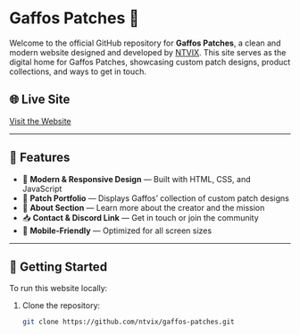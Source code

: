 # Gaffos Patches 🌿

Welcome to the official GitHub repository for **Gaffos Patches**, a clean and modern website designed and developed by [NTVIX](https://github.com/ntvix). This site serves as the digital home for Gaffos Patches, showcasing custom patch designs, product collections, and ways to get in touch.

## 🌐 Live Site

[Visit the Website](https://ntvix.github.io/Gaffos-Patches/)

---

## 📌 Features

- 🎨 **Modern & Responsive Design** — Built with HTML, CSS, and JavaScript
- 🧵 **Patch Portfolio** — Displays Gaffos’ collection of custom patch designs
- 📜 **About Section** — Learn more about the creator and the mission
- 📥 **Contact & Discord Link** — Get in touch or join the community
- 📱 **Mobile-Friendly** — Optimized for all screen sizes

---

## 🚀 Getting Started

To run this website locally:

1. Clone the repository:
   ```bash
   git clone https://github.com/ntvix/gaffos-patches.git
